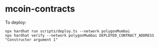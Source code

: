 # mcoin-contracts

To deploy:
```shell
npx hardhat run scripts/deploy.ts --network polygonMumbai
npx hardhat verify --network polygonMumbai DEPLOYED_CONTRACT_ADDRESS "Constructor argument 1"
```